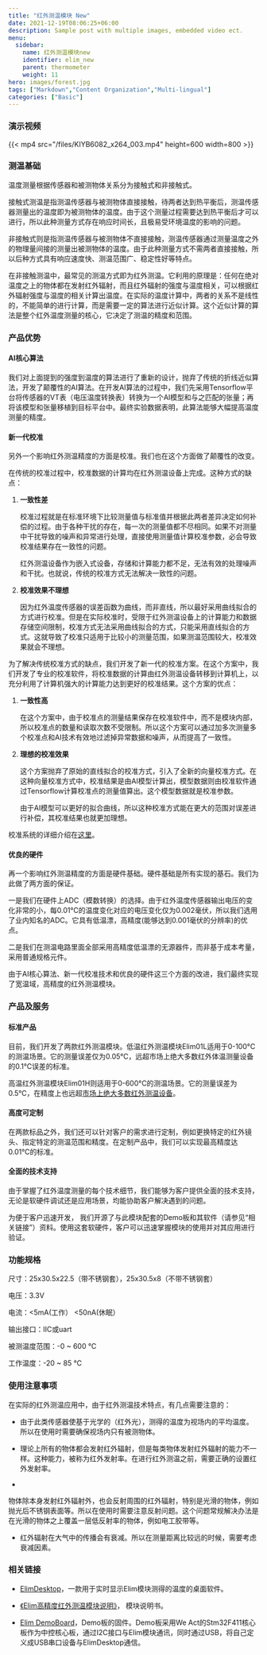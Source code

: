 ```yaml
---
title: "红外测温模块 New"
date: 2021-12-19T08:06:25+06:00
description: Sample post with multiple images, embedded video ect.
menu:
  sidebar:
    name: 红外测温模块new
    identifier: elim_new
    parent: thermometer
    weight: 11
hero: images/forest.jpg
tags: ["Markdown","Content Organization","Multi-lingual"]
categories: ["Basic"]
---
```


### 演示视频

{{< mp4 src="/files/KIYB6082_x264_003.mp4" height=600 width=800 >}}


### 测温基础

温度测量根据传感器和被测物体关系分为接触式和非接触式。

接触式测温是指测温传感器与被测物体直接接触，待两者达到热平衡后，测温传感器测量出的温度即为被测物体的温度。由于这个测量过程需要达到热平衡后才可以进行，所以此种测量方式存在响应时间长，且极易受环境温度的影响的问题。

非接触式则是指测温传感器与被测物体不直接接触，测温传感器通过测量温度之外的物理量间接的测量出被测物体的温度。由于此种测量方式不需两者直接接触，所以后种方式具有响应速度快、测温范围广、稳定性好等特点。

在非接触测温中，最常见的测温方式即为红外测温。它利用的原理是：任何在绝对温度之上的物体都在发射红外辐射，而且红外辐射的强度与温度相关，可以根据红外辐射强度与温度的相关计算出温度。在实际的温度计算中，两者的关系不是线性的，不能简单的进行计算，而是需要一定的算法进行近似计算。这个近似计算的算法是整个红外温度测量的核心，它决定了测温的精度和范围。

### 产品优势

#### AI核心算法

我们对上面提到的强度到温度的算法进行了重新的设计，抛弃了传统的折线近似算法，开发了颠覆性的AI算法。在开发AI算法的过程中，我们先采用Tensorflow平台将传感器的VT表（电压温度转换表）转换为一个AI模型和与之匹配的张量；再将该模型和张量移植到目标平台中。最终实验数据表明，此算法能够大幅提高温度测量的精度。

#### 新一代校准

另外一个影响红外测温精度的方面是校准。我们也在这个方面做了颠覆性的改变。

在传统的校准过程中，校准数据的计算均在红外测温设备上完成。这种方式的缺点：

1. **一致性差**

    校准过程就是在标准环境下比较测量值与标准值并根据此两者差异决定如何补偿的过程。由于各种干扰的存在，每一次的测量值都不尽相同。如果不对测量中干扰导致的噪声和异常进行处理，直接使用测量值计算校准参数，必会导致校准结果存在一致性的问题。
    
    红外测温设备作为嵌入式设备，存储和计算能力都不足，无法有效的处理噪声和干扰。也就说，传统的校准方式无法解决一致性的问题。

2. **校准效果不理想**

    因为红外温度传感器的误差函数为曲线，而非直线，所以最好采用曲线拟合的方式进行校准。但是在实际校准时，受限于红外测温设备上的计算能力和数据存储空间限制，校准方式无法采用曲线拟合的方式，只能采用直线拟合的方式。这就导致了校准只适用于比较小的测量范围，如果测温范围较大，校准效果就会不理想。

为了解决传统校准方式的缺点，我们开发了新一代的校准方案。在这个方案中，我们开发了专业的校准软件，将校准数据的计算由红外测温设备转移到计算机上，以充分利用了计算机强大的计算能力达到更好的校准结果。这个方案的优点：

1. **一致性高**

    在这个方案中，由于校准点的测量结果保存在校准软件中，而不是模块内部，所以校准点的数量和读取次数不受限制。所以这个方案可以通过加多次测量多个校准点和AI技术有效地过滤掉异常数据和噪声，从而提高了一致性。

2. **理想的校准效果**

    这个方案抛弃了原始的直线拟合的校准方式，引入了全新的向量校准方式。在这种向量校准方式中，校准结果是由AI模型计算出，模型数据则由校准软件通过Tensorflow计算校准点的测量值算出。这个模型数据就是校准参数。
   
   由于AI模型可以更好的拟合曲线，所以这种校准方式能在更大的范围对误差进行补偿，其校准结果也就更加理想。

校准系统的详细介绍在[这里](/posts/thermometer/cali/)。

#### 优良的硬件

再一个影响红外测温精度的方面是硬件基础。硬件基础是所有实现的基石。我们为此做了两方面的保证。

一是我们在硬件上ADC（模数转换）的选择。由于红外温度传感器输出电压的变化非常的小，每0.01℃的温度变化对应的电压变化仅为0.002毫伏，所以我们选用了业内知名的ADC。它具有低温漂，高精度(能够达到0.001毫伏的分辨率)的优点。

二是我们在测温电路里面全部采用高精度低温漂的无源器件，而非基于成本考量，采用普通规格元件。

由于AI核心算法、新一代校准技术和优良的硬件这三个方面的改进，我们最终实现了宽温域，高精度的红外测温模块。

### 产品及服务

#### 标准产品

目前，我们开发了两款红外测温模块。低温红外测温模块Elim01L适用于0-100°C的测温场景。它的测量误差仅为0.05℃，远超市场上绝大多数红外体温测量设备的0.1℃误差的标准。

高温红外测温模块Elim01H则适用于0-600°C的测温场景。它的测量误差为0.5℃，在精度上也远超[市场上绝大多数红外测温设备](/posts/thermometer/new/images/1.jpg)。

#### 高度可定制

在两款标品之外，我们还可以针对客户的需求进行定制，例如更换特定的红外镜头、指定特定的测温范围和精度。在定制产品中，我们可以实现最高精度达0.01℃的标准。

#### 全面的技术支持

由于掌握了红外温度测量的每个技术细节，我们能够为客户提供全面的技术支持，无论是软硬件调试还是应用场景，均能协助客户解决遇到的问题。

为便于客户迅速开发， 我们开源了与此模块配套的Demo板和其软件（请参见“相关链接”）资料。使用这套软硬件，客户可以迅速掌握模块的使用并对其应用进行验证。 



### 功能规格

尺寸：25x30.5x22.5（带不锈钢套），25x30.5x8（不带不锈钢套）

电压：3.3V

电流：<5mA(工作） <50nA(休眠）

输出接口：IIC或uart

被测温度范围：-0 ~ 600 °C

工作温度：-20 ~ 85 °C

    

### 使用注意事项
在实际的红外测温应用中，由于红外测温技术特点，有几点需要注意的：

- 由于此类传感器使基于光学的（红外光），测得的温度为视场内的平均温度。所以在使用时需要确保视场内只有被测物体。

- 理论上所有的物体都会发射红外辐射，但是每类物体发射红外辐射的能力不一样。这种能力，被称为红外发射率。在进行红外测温之前，需要正确的设置红外发射率。

- 
物体除本身发射红外辐射外，也会反射周围的红外辐射，特别是光滑的物体，例如抛光后不锈钢表面等。所以在使用时需要注意反射问题。这个问题常规解决办法是在光滑的物体之上覆盖一层低反射率的物体，例如电工胶带等。

- 红外辐射在大气中的传播会有衰减。所以在测量距离比较远的时候，需要考虑衰减因素。

### 相关链接
- [ElimDesktop](https://github.com/ColourfulLeaves/ElimDesktop)，一款用于实时显示Elim模块测得的温度的桌面软件。

- [《Elim高精度红外测温模块说明》](/files/Elim高精度红外测温模块说明.docx)， 模块说明书。

- [Elim DemoBoard](https://github.com/ColourfulLeaves/ElimDemoBoard)，Demo板的固件。Demo板采用We Act的Stm32F411核心板作为中控核心板，通过I2C接口与Elim模块通讯，同时通过USB，将自己定义成USB串口设备与ElimDesktop通信。
